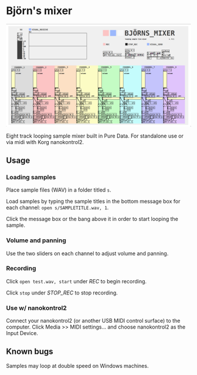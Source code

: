 # Björn's mixer

![](bjornsmixer.png)

Eight track looping sample mixer built in Pure Data. For standalone use or via midi with Korg nanokontrol2.

## Usage

### Loading samples

Place sample files (WAV) in a folder titled `s`.

Load samples by typing the sample titles in the bottom message box for each channel: `open s/SAMPLETITLE.wav, 1`.

Click the message box or the bang above it in order to start looping the sample.

### Volume and panning

Use the two sliders on each channel to adjust volume and panning.

### Recording

Click `open test.wav, start` under *REC* to begin recording.

Click `stop` under *STOP_REC* to stop recording.

### Use w/ nanokontrol2

Connect your nanokontrol2 (or another USB MIDI control surface) to the computer. Click Media >> MIDI settings... and choose nanokontrol2 as the Input Device.

## Known bugs

Samples may loop at double speed on Windows machines.
